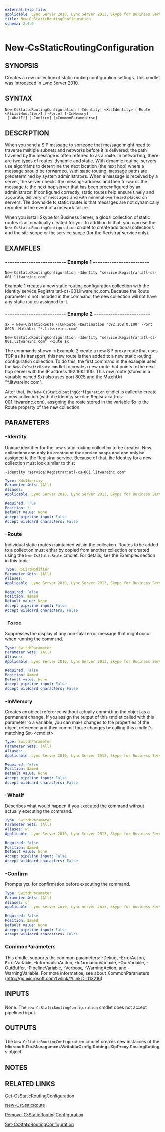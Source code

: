 ```yaml
---
external help file: 
applicable: Lync Server 2010, Lync Server 2013, Skype for Business Server 2015, Skype for Business Server 2019
title: New-CsStaticRoutingConfiguration
schema: 2.0.0
---
```


# New-CsStaticRoutingConfiguration

## SYNOPSIS
Creates a new collection of static routing configuration settings.
This cmdlet was introduced in Lync Server 2010.


## SYNTAX

```
New-CsStaticRoutingConfiguration [-Identity] <XdsIdentity> [-Route <PSListModifier>] [-Force] [-InMemory]
 [-WhatIf] [-Confirm] [<CommonParameters>]
```

## DESCRIPTION
When you send a SIP message to someone that message might need to traverse multiple subnets and networks before it is delivered; the path traveled by the message is often referred to as a route.
In networking, there are two types of routes: dynamic and static.
With dynamic routing, servers use algorithms to determine the next location (the next hop) where a message should be forwarded.
With static routing, message paths are predetermined by system administrators.
When a message is received by a server, the server checks the message address and then forwards the message to the next hop server that has been preconfigured by an administrator.
If configured correctly, static routes help ensure timely and accurate, delivery of messages and with minimal overheard placed on servers.
The downside to static routes is that messages are not dynamically rerouted in the event of a network failure.

When you install Skype for Business Server, a global collection of static routes is automatically created for you.
In addition to that, you can use the `New-CsStaticRoutingConfiguration` cmdlet to create additional collections and the site scope or the service scope (for the Registrar service only).


## EXAMPLES

### -------------------------- Example 1 ------------------------
```
New-CsStaticRoutingConfiguration -Identity "service:Registrar:atl-cs-001.litwareinc.com"
```

Example 1 creates a new static routing configuration collection with the Identity service:Registrar:atl-cs-001.litwareinc.com.
Because the Route parameter is not included in the command, the new collection will not have any static routes assigned to it.


### -------------------------- Example 2 ------------------------
```
$x = New-CsStaticRoute -TCPRoute -Destination "192.168.0.100" -Port 8025 -MatchUri "*.litwareinc.com"

New-CsStaticRoutingConfiguration -Identity "service:Registrar:atl-cs-001.litwareinc.com" -Route $x
```

The commands shown in Example 2 create a new SIP proxy route that uses TCP as its transport; this new route is then added to a new static routing configuration collection.
To do this, the first command in the example uses the `New-CsStaticRoute` cmdlet to create a new route that points to the next hop server with the IP address 192.168.1.100.
This new route (stored in a variable named $x) also uses port 8025 and the MatchUri "*.litwareinc.com".

After that, the `New-CsStaticRoutingConfiguration` cmdlet is called to create a new collection (with the Identity service:Registrar:atl-cs-001.litwareinc.com), assigning the route stored in the variable $x to the Route property of the new collection.


## PARAMETERS

### -Identity
Unique identifier for the new static routing collection to be created.
New collections can only be created at the service scope and can only be assigned to the Registrar service.
Because of that, the Identity for a new collection must look similar to this:

`-Identity "service:Registrar:atl-cs-001.litwareinc.com"`


```yaml
Type: XdsIdentity
Parameter Sets: (All)
Aliases: 
Applicable: Lync Server 2010, Lync Server 2013, Skype for Business Server 2015, Skype for Business Server 2019

Required: True
Position: 2
Default value: None
Accept pipeline input: False
Accept wildcard characters: False
```

### -Route
Individual static routes maintained within the collection.
Routes to be added to a collection must either by copied from another collection or created using the `New-CsStaticRoute` cmdlet.
For details, see the Examples section in this topic.

```yaml
Type: PSListModifier
Parameter Sets: (All)
Aliases: 
Applicable: Lync Server 2010, Lync Server 2013, Skype for Business Server 2015, Skype for Business Server 2019

Required: False
Position: Named
Default value: None
Accept pipeline input: False
Accept wildcard characters: False
```

### -Force
Suppresses the display of any non-fatal error message that might occur when running the command.

```yaml
Type: SwitchParameter
Parameter Sets: (All)
Aliases: 
Applicable: Lync Server 2010, Lync Server 2013, Skype for Business Server 2015, Skype for Business Server 2019

Required: False
Position: Named
Default value: None
Accept pipeline input: False
Accept wildcard characters: False
```

### -InMemory
Creates an object reference without actually committing the object as a permanent change.
If you assign the output of this cmdlet called with this parameter to a variable, you can make changes to the properties of the object reference and then commit those changes by calling this cmdlet's matching Set-\<cmdlet\>.


```yaml
Type: SwitchParameter
Parameter Sets: (All)
Aliases: 
Applicable: Lync Server 2010, Lync Server 2013, Skype for Business Server 2015, Skype for Business Server 2019

Required: False
Position: Named
Default value: None
Accept pipeline input: False
Accept wildcard characters: False
```

### -WhatIf
Describes what would happen if you executed the command without actually executing the command.

```yaml
Type: SwitchParameter
Parameter Sets: (All)
Aliases: wi
Applicable: Lync Server 2010, Lync Server 2013, Skype for Business Server 2015, Skype for Business Server 2019

Required: False
Position: Named
Default value: None
Accept pipeline input: False
Accept wildcard characters: False
```

### -Confirm
Prompts you for confirmation before executing the command.

```yaml
Type: SwitchParameter
Parameter Sets: (All)
Aliases: cf
Applicable: Lync Server 2010, Lync Server 2013, Skype for Business Server 2015, Skype for Business Server 2019

Required: False
Position: Named
Default value: None
Accept pipeline input: False
Accept wildcard characters: False
```

### CommonParameters
This cmdlet supports the common parameters: -Debug, -ErrorAction, -ErrorVariable, -InformationAction, -InformationVariable, -OutVariable, -OutBuffer, -PipelineVariable, -Verbose, -WarningAction, and -WarningVariable. For more information, see about_CommonParameters (http://go.microsoft.com/fwlink/?LinkID=113216).

## INPUTS

###  
None.
The `New-CsStaticRoutingConfiguration` cmdlet does not accept pipelined input.

## OUTPUTS

###  
The `New-CsStaticRoutingConfiguration` cmdlet creates new instances of the Microsoft.Rtc.Management.WritableConfig.Settings.SipProxy.RoutingSettings object.

## NOTES

## RELATED LINKS

[Get-CsStaticRoutingConfiguration](Get-CsStaticRoutingConfiguration.md)

[New-CsStaticRoute](New-CsStaticRoute.md)

[Remove-CsStaticRoutingConfiguration](Remove-CsStaticRoutingConfiguration.md)

[Set-CsStaticRoutingConfiguration](Set-CsStaticRoutingConfiguration.md)

